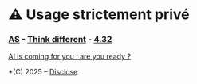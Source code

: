 # ⚠️ Usage strictement privé  

### [AS](https://youtu.be/9vz06QO3UkQ?si=_tqruJHnmn-N4KS0) - [Think different](https://youtu.be/JHFrR6sD6gw?si=4lZNLp5rvtaKNM9p) - [4.32](https://youtu.be/uHM88mZ4k50?si=9V0EzvmcXbltdM8W)   

[AI is coming for you : are you ready ?](https://youtu.be/79-bApI3GIU?si=Jr9WVSh91pN3U9SN)  
  
*(C) 2025 – [Disclose](https://disclose.ngo/fr)  
